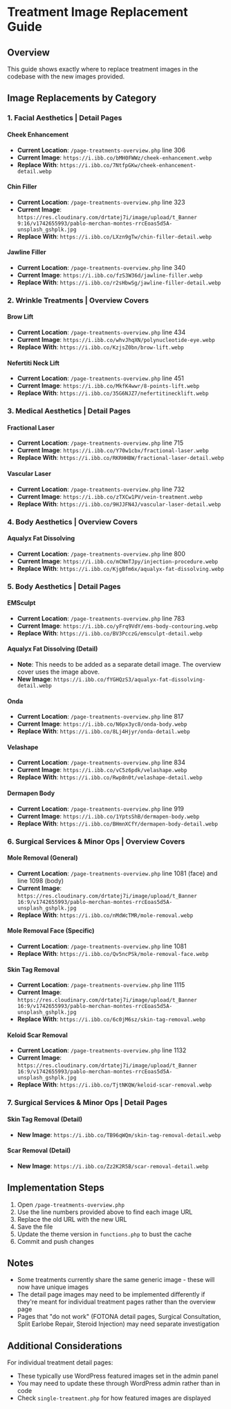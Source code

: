 # Treatment Image Replacement Guide

## Overview
This guide shows exactly where to replace treatment images in the codebase with the new images provided.

## Image Replacements by Category

### 1. Facial Aesthetics | Detail Pages

#### Cheek Enhancement
- **Current Location**: `/page-treatments-overview.php` line 306
- **Current Image**: `https://i.ibb.co/bMH0FWWz/cheek-enhancement.webp`
- **Replace With**: `https://i.ibb.co/7NtfpGKw/cheek-enhancement-detail.webp`

#### Chin Filler
- **Current Location**: `/page-treatments-overview.php` line 323
- **Current Image**: `https://res.cloudinary.com/drtatej7i/image/upload/t_Banner 9:16/v1742655993/pablo-merchan-montes-rrcEoas5d5A-unsplash_gshplk.jpg`
- **Replace With**: `https://i.ibb.co/LXzn9gTw/chin-filler-detail.webp`

#### Jawline Filler
- **Current Location**: `/page-treatments-overview.php` line 340
- **Current Image**: `https://i.ibb.co/fzS3W36d/jawline-filler.webp`
- **Replace With**: `https://i.ibb.co/r2sHbwSg/jawline-filler-detail.webp`

### 2. Wrinkle Treatments | Overview Covers

#### Brow Lift
- **Current Location**: `/page-treatments-overview.php` line 434
- **Current Image**: `https://i.ibb.co/whvJhqXN/polynucleotide-eye.webp`
- **Replace With**: `https://i.ibb.co/KzjsZ0bn/brow-lift.webp`

#### Nefertiti Neck Lift
- **Current Location**: `/page-treatments-overview.php` line 451
- **Current Image**: `https://i.ibb.co/MkfK4wwr/8-points-lift.webp`
- **Replace With**: `https://i.ibb.co/35G6NJZ7/nefertitinecklift.webp`

### 3. Medical Aesthetics | Detail Pages

#### Fractional Laser
- **Current Location**: `/page-treatments-overview.php` line 715
- **Current Image**: `https://i.ibb.co/Y70w1cbx/fractional-laser.webp`
- **Replace With**: `https://i.ibb.co/RKRHHBW/fractional-laser-detail.webp`

#### Vascular Laser
- **Current Location**: `/page-treatments-overview.php` line 732
- **Current Image**: `https://i.ibb.co/zTXCw1PV/vein-treatment.webp`
- **Replace With**: `https://i.ibb.co/9HJJFN4J/vascular-laser-detail.webp`

### 4. Body Aesthetics | Overview Covers

#### Aqualyx Fat Dissolving
- **Current Location**: `/page-treatments-overview.php` line 800
- **Current Image**: `https://i.ibb.co/mCNmTJpy/injection-procedure.webp`
- **Replace With**: `https://i.ibb.co/KjgBfm6x/aqualyx-fat-dissolving.webp`

### 5. Body Aesthetics | Detail Pages

#### EMSculpt
- **Current Location**: `/page-treatments-overview.php` line 783
- **Current Image**: `https://i.ibb.co/yFrq9VdY/ems-body-contouring.webp`
- **Replace With**: `https://i.ibb.co/BV3PcczG/emsculpt-detail.webp`

#### Aqualyx Fat Dissolving (Detail)
- **Note**: This needs to be added as a separate detail image. The overview cover uses the image above.
- **New Image**: `https://i.ibb.co/fYGHQzS3/aqualyx-fat-dissolving-detail.webp`

#### Onda
- **Current Location**: `/page-treatments-overview.php` line 817
- **Current Image**: `https://i.ibb.co/N6px3yc8/onda-body.webp`
- **Replace With**: `https://i.ibb.co/8Lj4Hjyr/onda-detail.webp`

#### Velashape
- **Current Location**: `/page-treatments-overview.php` line 834
- **Current Image**: `https://i.ibb.co/vC5z6pdk/velashape.webp`
- **Replace With**: `https://i.ibb.co/Rwp8n0t/velashape-detail.webp`

#### Dermapen Body
- **Current Location**: `/page-treatments-overview.php` line 919
- **Current Image**: `https://i.ibb.co/1YptsShB/dermapen-body.webp`
- **Replace With**: `https://i.ibb.co/BHmnXCfY/dermapen-body-detail.webp`

### 6. Surgical Services & Minor Ops | Overview Covers

#### Mole Removal (General)
- **Current Location**: `/page-treatments-overview.php` line 1081 (face) and line 1098 (body)
- **Current Image**: `https://res.cloudinary.com/drtatej7i/image/upload/t_Banner 16:9/v1742655993/pablo-merchan-montes-rrcEoas5d5A-unsplash_gshplk.jpg`
- **Replace With**: `https://i.ibb.co/nMdWcTMR/mole-removal.webp`

#### Mole Removal Face (Specific)
- **Current Location**: `/page-treatments-overview.php` line 1081
- **Replace With**: `https://i.ibb.co/Qv5ncPSk/mole-removal-face.webp`

#### Skin Tag Removal
- **Current Location**: `/page-treatments-overview.php` line 1115
- **Current Image**: `https://res.cloudinary.com/drtatej7i/image/upload/t_Banner 16:9/v1742655993/pablo-merchan-montes-rrcEoas5d5A-unsplash_gshplk.jpg`
- **Replace With**: `https://i.ibb.co/6c0jM6sz/skin-tag-removal.webp`

#### Keloid Scar Removal
- **Current Location**: `/page-treatments-overview.php` line 1132
- **Current Image**: `https://res.cloudinary.com/drtatej7i/image/upload/t_Banner 16:9/v1742655993/pablo-merchan-montes-rrcEoas5d5A-unsplash_gshplk.jpg`
- **Replace With**: `https://i.ibb.co/TjtNKQW/keloid-scar-removal.webp`

### 7. Surgical Services & Minor Ops | Detail Pages

#### Skin Tag Removal (Detail)
- **New Image**: `https://i.ibb.co/TB96qWQm/skin-tag-removal-detail.webp`

#### Scar Removal (Detail)
- **New Image**: `https://i.ibb.co/Zz2K2R5B/scar-removal-detail.webp`

## Implementation Steps

1. Open `/page-treatments-overview.php`
2. Use the line numbers provided above to find each image URL
3. Replace the old URL with the new URL
4. Save the file
5. Update the theme version in `functions.php` to bust the cache
6. Commit and push changes

## Notes

- Some treatments currently share the same generic image - these will now have unique images
- The detail page images may need to be implemented differently if they're meant for individual treatment pages rather than the overview page
- Pages that "do not work" (FOTONA detail pages, Surgical Consultation, Split Earlobe Repair, Steroid Injection) may need separate investigation

## Additional Considerations

For individual treatment detail pages:
- These typically use WordPress featured images set in the admin panel
- You may need to update these through WordPress admin rather than in code
- Check `single-treatment.php` for how featured images are displayed